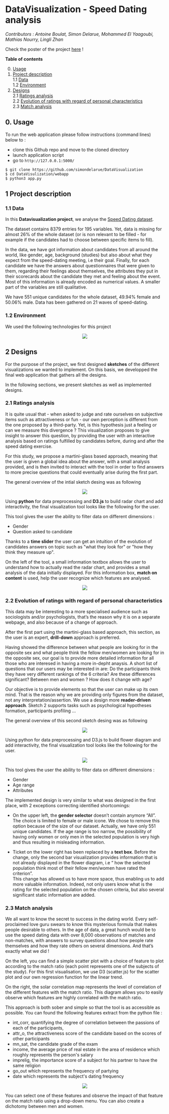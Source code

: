 # DataVisualization - Speed Dating analysis 

_Contributors : Antoine Boulat, Simon Delarue, Mohammed El Yaagoubi, Mathias Nourry, Lingli Zhan_ 

Check the poster of the project [here](https://github.com/simondelarue/DataVisualization/tree/main/milestones/Poster.pdf) !

**Table of contents**  

0. [Usage](#Usage)   
1. [Project description](#Description)   
    1.1 [Data](#Data)  
    1.2 [Environment](#Env)  
2. [Designs](#Designs)  
    2.1 [Ratings analysis](#Ratings)  
    2.2 [Evolution of ratings with regard of personal characteristics](#charac)  
    2.3 [Match analysis](#Match)  

## 0. Usage <a class="anchor" id="Usage"></a>  

To run the web application please follow instructions (command lines) below to :  
* clone this Github repo and move to the cloned directory  
* launch application script  
* go to `http://127.0.0.1:5000/ `  

``` system
$ git clone https://github.com/simondelarue/DataVisualization
$ cd DataVisulization/webapp
$ python3 app.py
```

## 1 Project description <a class="anchor" id="Description"></a>  

### 1.1 Data <a class="anchor" id="Data"></a>  

In this **Datavisualization project**, we analyse the [Speed Dating dataset](https://flowingdata.com/2008/02/06/speed-dating-data-attractiveness-sincerity-intelligence-hobbies/).  

The dataset contains 8379 entries for 195 variables. Yet, data is missing for almost 26% of the whole dataset (or is non relevant to be filled - for example if the candidates had to choose between specific items to fill). 

In the data, we have got information about candidates from all around the world, like gender, age, background (studies) but also about what they expect from the speed-dating meeting, i.e their goal. Finally, for each candidate we have the answers about questionnaires that were given to them, regarding their feelings about themselves, the attributes they put in their scorecards about the candidate they met and feeling about the event. Most of this information is already encoded as numerical values. A smaller part of the variables are still qualitative.

We have 551 unique candidates for the whole dataset, 49.94% female and 50.06% male. Data has been gathered on 21 waves of speed-dating.  

### 1.2 Environment <a class="anchor" id="Env"></a>  

We used the following technologies for this project 

<p align="center">
    <img src='img/technos_used.png'>
</p>


## 2 Designs <a class="anchor" id="Designs"></a>   

For the purpose of the project, we first designed **sketches** of the different visualizations we wanted to implement. On this basis, we developped the final web application that gathers all the designs.  

In the following sections, we present sketches as well as implemented designs.

### 2.1 Ratings analysis  <a class="anchor" id="Ratings"></a>  

It is quite usual that - when asked to judge and rate ourselves on subjective items such as attractiveness or fun - our own perception is different from the one proposed by a third-party. Yet, is this hypothesis just a feeling or can we measure this divergence ? 
This visualization proposes to give insight to answer this question, by providing the user with an interactive analysis based on ratings fulfilled by candidates before, during and after the speed dating exercise.

For this study, we propose a martini-glass based approach, meaning that the user is given a global idea about the answer, with a small analysis provided, and is then invited to interact with the tool in order to find answers to more precise questions that could eventually arise during the first part.

The general overview of the intial sketch desing was as following 

<p align="center">
    <img src='img/rating_analysis_1.png'>
</p>  

Using **python** for data preprocessing and **D3.js** to build radar chart and add interactivity, the final visualization tool looks like the following for the user.

This tool gives the user the ability to filter data on different dimensions :  
* Gender  
* Question asked to candidate  

Thanks to a **time slider** the user can get an intuition of the evolution of candidates answers on topic such as "what they look for" or "how they think they measure up".  

On the left of the tool, a small information textbox allows the user to understand how to actually read the radar chart, and provides a small analysis of the data initially displayed. For this information box, **match on content** is used, help the user recognize which features are analysed.

<p align="center">
    <img src='img/design_1.gif'>
</p> 


### 2.2 Evolution of ratings with regard of personal characteristics  <a class="anchor" id="Charac"></a>  

This data may be interesting to a more specialised audience such as sociologists and/or psychologists, that’s the reason why it is on a separate webpage, and also because of a change of approach.

After the first part using the martini-glass based approach, this section, as the user is an expert, **drill-down** approach is preferred.

Having showed the difference between what people are looking for in the opposite sex and what people think the fellow men/women are looking for in the opposite sex, our goal is to provide more detailed information for all those who are interesed in having a more in-depht anaysis. A short list of questions that our users may be interested in are:
Do the participants think they have very different rankings of the 6 criteria?
Are these differences significant? Between men and women ?
How does it change with age?

Our objective is to provide elements so that the user can make up its own mind.
That is the reason why we are providing only figures from the dataset, not any interpretation/assertion. We use a design more **reader-driven approach**. Sketch 2 supports tasks such as psychological hypotheses formation, participants profiling …

The general overview of this second sketch desing was as following

<p align="center">
    <img src='img/flower_initial.png'>
</p>

Using python for data preprocessing and D3.js to build flower diagram and add interactivity, the final visualization tool looks like the following for the user.

<p align="center">
    <img src='img/flower_final.gif'>
</p>

This tool gives the user the ability to filter data on different dimensions :

- Gender
- Age range
- Attributes

The implemented design is very similar to what was designed in the first place, with 2 exceptions correcting identified shortcomings:

- On the upper left, the **gender selector** doesn’t contain anymore “All”.
  The choice is limited to female or male icone. We chose to remove this option because of the size of our dataset. Actually, we have only 551 unique candidates. If the age range is too narrow, the possibility of having only women or only men in the selected population is very high and thus resulting in misleading information.

- Ticket on the lower right has been replaced by a **text box**.
  Before the change, only the second bar visualization provides information that is not already displayed in the flower diagram, i.e “ how the selected population think most of their fellow men/women have rated the criterion”.<br> This change has allowed us to have more space, thus enabling us to add more valuable information. Indeed, not only users know what is the rating for the selected population on the chosen criteria, but also several significant static information are added.</br>
  
  
### 2.3 Match analysis  <a class="anchor" id="Match"></a>  

We all want to know the secret to success in the dating world. Every self-proclaimed love guru swears to know this mysterious formula that makes people desirable to others. In the age of data, a great hunch would be to use the speed dating data with over 8,000 observations of matches and non-matches, with answers to survey questions about how people rate themselves and how they rate others on several dimensions. And that’s exactly what we did !

On the left, you can find a simple scatter plot with a choice of feature to plot according to the match ratio (each point represents one of the subjects of the study). For this first visualisation, we use D3 (scatter.js) for the scatter plot and our own regression function for the linear trend.

On the right, the solar correlation map represents the level of correlation of the different features with the match ratio. This diagram allows you to easily observe which features are highly correlated with the match ratio. 

This approach is both sober and simple so that the tool is as accessible as possible.
You can found the following features extract from the python file :
- int_corr, quantifying the degree of correlation between the passions of each of the participants,
- attr_o, the attractiveness score of the candidate based on the scores of other participants
- mn_sat, the candidate grade of the exam
- income, the average price of real estate in the area of residence which roughly represents the person's salary
- imprelig, the importance score of a subject for his partner to have the same religion
- go_out which represents the frequency of partying
- date which represents the subject's dating frequency

<p align="center">
    <img src='finale_design_capture.JPG'>
</p>

You can select one of these features and observe the impact of that feature on the match ratio using a drop-down menu. You can also create a dichotomy between men and women.
